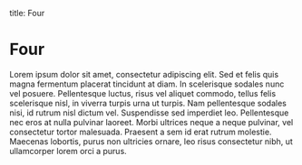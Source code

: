 title: Four

# Four

Lorem ipsum dolor sit amet, consectetur adipiscing elit. Sed et felis quis magna
fermentum placerat tincidunt at diam. In scelerisque sodales nunc vel posuere.
Pellentesque luctus, risus vel aliquet commodo, tellus felis scelerisque nisl,
in viverra turpis urna ut turpis. Nam pellentesque sodales nisi, id rutrum nisl
dictum vel. Suspendisse sed imperdiet leo. Pellentesque nec eros at nulla
pulvinar laoreet. Morbi ultrices neque a neque pulvinar, vel consectetur tortor
malesuada. Praesent a sem id erat rutrum molestie. Maecenas lobortis, purus non
ultricies ornare, leo risus consectetur nibh, ut ullamcorper lorem orci a purus.
